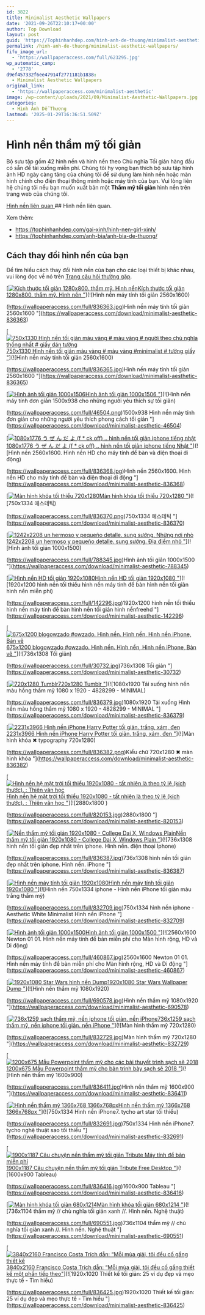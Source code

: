 ```yaml
---
id: 3822
title: Minimalist Aesthetic Wallpapers
date: '2021-09-26T22:10:17+00:00'
author: Top Download
layout: post
guid: 'https://Tophinhanhdep.com/hinh-anh-de-thuong/minimalist-aesthetic-wallpapers/'
permalink: /hinh-anh-de-thuong/minimalist-aesthetic-wallpapers/
fifu_image_url:
  - 'https://wallpaperaccess.com/full/623295.jpg'
wp_automatic_camp:
  - '2778'
d9ef457332f6ee47914f2771181b1838:
  - Minimalist Aesthetic Wallpapers
original_link:
  - 'https://wallpaperaccess.com/minimalist-aesthetic'
image: /wp-content/uploads/2021/09/Minimalist-Aesthetic-Wallpapers.jpg
categories:
  - Hình Ảnh Dễ Thương
lastmod: '2025-01-29T16:36:51.509Z'
---
```

# Hình nền thẩm mỹ tối giản

Bộ sưu tập gồm 42 hình nền và hình nền theo Chủ nghĩa Tối giản hàng đầu có sẵn để tải xuống miễn phí. Chúng tôi hy vọng bạn thích bộ sưu tập hình ảnh HD ngày càng tăng của chúng tôi để sử dụng làm hình nền hoặc màn hình chính cho điện thoại thông minh hoặc máy tính của bạn. Vui lòng liên hệ chúng tôi nếu bạn muốn xuất bản một **Thẩm mỹ tối giản** hình nền trên trang web của chúng tôi.

[Hình nền liên quan ](#related) ## Hình nền liên quan.

   
 Xem thêm:

   
- <https://tophinhanhdep.com/gai-xinh/hinh-nen-girl-xinh/>
- <https://tophinhanhdep.com/anh-bia/anh-bia-de-thuong/>

## Cách thay đổi hình nền của bạn

Để tìm hiểu cách thay đổi hình nền của bạn cho các loại thiết bị khác nhau, vui lòng đọc về nó trên [Trang câu hỏi thường gặp](https://tophinhanhdep.com/faq/).

  
[[![Kích thước tối giản 1280x800.  thẩm mỹ.  Hình nền](https://wallpaperaccess.com/full/623295.jpg)Kích thước tối giản 1280x800. thẩm mỹ. Hình nền "](https://wallpaperaccess.com/download/minimalist-aesthetic-623295)](![Hình nền máy tính tối giản 2560x1600)

(https://wallpaperaccess.com/full/836363.jpg)Hình nền máy tính tối giản 2560x1600 "](https://wallpaperaccess.com/download/minimalist-aesthetic-836363)

[[![750x1330 Hình nền tối giản màu vàng # màu vàng # người theo chủ nghĩa thống nhất # giấy dán tường](https://wallpaperaccess.com/full/708986.jpg)750x1330 Hình nền tối giản màu vàng # màu vàng #minimalist # tường giấy "](https://wallpaperaccess.com/download/minimalist-aesthetic-708986)](![Hình nền máy tính tối giản 2560x1600)

(https://wallpaperaccess.com/full/836365.jpg)Hình nền máy tính tối giản 2560x1600 "](https://wallpaperaccess.com/download/minimalist-aesthetic-836365)

[[![Hình ảnh tối giản 1000x1506](https://wallpaperaccess.com/full/782907.jpg)Hình ảnh tối giản 1000x1506 "](https://wallpaperaccess.com/download/minimalist-aesthetic-782907)](![Hình nền máy tính đơn giản 1500x938 cho những người yêu thích sự tối giản)

(https://wallpaperaccess.com/full/46504.png)1500x938 Hình nền máy tính đơn giản cho những người yêu thích phong cách tối giản "](https://wallpaperaccess.com/download/minimalist-aesthetic-46504)

[[![1080x1776 う ぜ ん だ よ (f * ck off) .. hình nền tối giản iphone tiếng nhật](https://wallpaperaccess.com/full/3984.jpg)1080x1776 う ぜ ん だ よ (f \* ck off) .. hình nền tối giản iphone tiếng Nhật "](https://wallpaperaccess.com/download/minimalist-aesthetic-3984)](![Hình nền 2560x1600.  Hình nền HD cho máy tính để bàn và điện thoại di động)

(https://wallpaperaccess.com/full/836368.jpg)Hình nền 2560x1600. Hình nền HD cho máy tính để bàn và điện thoại di động "](https://wallpaperaccess.com/download/minimalist-aesthetic-836368)

[[![Màn hình khóa tối thiểu 720x1280](https://wallpaperaccess.com/full/679397.jpg)Màn hình khóa tối thiểu 720x1280 "](https://wallpaperaccess.com/download/minimalist-aesthetic-679397)](![750x1334 에스테틱)

(https://wallpaperaccess.com/full/836370.png)750x1334 에스테틱 "](https://wallpaperaccess.com/download/minimalist-aesthetic-836370)

[[![1242x2208 un hermoso y pequeño detalle.  sung sướng.  Những nơi nhỏ](https://wallpaperaccess.com/full/289306.jpg)1242x2208 un hermoso y pequeño detalle. sung sướng. Địa điểm nhỏ "](https://wallpaperaccess.com/download/minimalist-aesthetic-289306)](![Hình ảnh tối giản 1000x1500)

(https://wallpaperaccess.com/full/788345.jpg)Hình ảnh tối giản 1000x1500 "](https://wallpaperaccess.com/download/minimalist-aesthetic-788345)

[[![Hình nền HD tối giản 1920x1080](https://wallpaperaccess.com/full/836375.jpg)Hình nền HD tối giản 1920x1080 "](https://wallpaperaccess.com/download/minimalist-aesthetic-836375)](![1920x1200 hình nền tối thiểu hình nền máy tính để bàn hình nền tối giản hình nền miễn phí)

(https://wallpaperaccess.com/full/142296.jpg)1920x1200 hình nền tối thiểu hình nền máy tính để bàn hình nền tối giản hình nềnfreehd "](https://wallpaperaccess.com/download/minimalist-aesthetic-142296)

[[![675x1200 blogowzado #owzado.  Hình nền.  Hình nền, Hình nền iPhone, Bản vẽ](https://wallpaperaccess.com/full/836376.jpg)675x1200 blogowzado #owzado. Hình nền. Hình nền, Hình nền iPhone, Bản vẽ "](https://wallpaperaccess.com/download/minimalist-aesthetic-836376)](![736x1308 Tối giản)

(https://wallpaperaccess.com/full/30732.jpg)736x1308 Tối giản "](https://wallpaperaccess.com/download/minimalist-aesthetic-30732)

[[![720x1280 Tumblr](https://wallpaperaccess.com/full/832700.png)720x1280 Tumblr "](https://wallpaperaccess.com/download/minimalist-aesthetic-832700)](![1080x1920 Tải xuống hình nền màu hồng thẩm mỹ 1080 x 1920 - 4828299 - MINIMAL)

(https://wallpaperaccess.com/full/836379.jpg)1080x1920 Tải xuống Hình nền màu hồng thẩm mỹ 1080 x 1920 - 4828299 - MINIMAL "](https://wallpaperaccess.com/download/minimalist-aesthetic-836379)

[[![2231x3966 Hình nền iPhone Harry Potter tối giản.  trắng, xám, đen](https://wallpaperaccess.com/full/159090.jpg)2231x3966 Hình nền iPhone Harry Potter tối giản. trắng, xám, đen "](https://wallpaperaccess.com/download/minimalist-aesthetic-159090)](![Màn hình khóa ✖ typography 720x1280)

(https://wallpaperaccess.com/full/836382.png)Kiểu chữ 720x1280 ✖ màn hình khóa "](https://wallpaperaccess.com/download/minimalist-aesthetic-836382)

[[![Hình nền hệ mặt trời tối thiểu 1920x1080 - tất nhiên là theo tỷ lệ (kích thước).  : Thiên văn học](https://wallpaperaccess.com/full/836384.jpg)Hình nền hệ mặt trời tối thiểu 1920x1080 - tất nhiên là theo tỷ lệ (kích thước). : Thiên văn học "](https://wallpaperaccess.com/download/minimalist-aesthetic-836384)](![2880x1800 )

(https://wallpaperaccess.com/full/820153.jpg)2880x1800 "](https://wallpaperaccess.com/download/minimalist-aesthetic-820153)

[[![Nền thẩm mỹ tối giản 1920x1080 - College Dai X, Windows Plain](https://wallpaperaccess.com/full/836386.jpg)Nền thẩm mỹ tối giản 1920x1080 - College Dai X, Windows Plain "](https://wallpaperaccess.com/download/minimalist-aesthetic-836386)](![736x1308 hình nền tối giản đẹp nhất trên iphone.  Hình nền.  điện thoại Iphone)

(https://wallpaperaccess.com/full/836387.jpg)736x1308 hình nền tối giản đẹp nhất trên iphone. Hình nền. iPhone "](https://wallpaperaccess.com/download/minimalist-aesthetic-836387)

[[![Hình nền máy tính tối giản 1920x1080](https://wallpaperaccess.com/full/836388.jpg)Hình nền máy tính tối giản 1920x1080 "](https://wallpaperaccess.com/download/minimalist-aesthetic-836388)](![Hình nền 750x1334 iphone - Hình nền iPhone tối giản màu trắng thẩm mỹ)

(https://wallpaperaccess.com/full/832709.jpg)750x1334 hình nền iphone - Aesthetic White Minimalist Hình nền iPhone "](https://wallpaperaccess.com/download/minimalist-aesthetic-832709)

[[![Hình ảnh tối giản 1000x1500](https://wallpaperaccess.com/full/836399.jpg)Hình ảnh tối giản 1000x1500 "](https://wallpaperaccess.com/download/minimalist-aesthetic-836399)](![2560x1600 Newton 01 01. Hình nền máy tính để bàn miễn phí cho Màn hình rộng, HD và Di động)

(https://wallpaperaccess.com/full/460867.jpg)2560x1600 Newton 01 01. Hình nền máy tính để bàn miễn phí cho Màn hình rộng, HD và Di động "](https://wallpaperaccess.com/download/minimalist-aesthetic-460867)

[[![1920x1080 Star Wars hình nền Dump](https://wallpaperaccess.com/full/836401.jpg)1920x1080 Star Wars Wallpaper Dump "](https://wallpaperaccess.com/download/minimalist-aesthetic-836401)](![Hình nền thẩm mỹ 1080x1920)

(https://wallpaperaccess.com/full/690578.jpg)Hình nền thẩm mỹ 1080x1920 "](https://wallpaperaccess.com/download/minimalist-aesthetic-690578)

[[![736x1259 sạch thẩm mỹ, nền iphone tối giản.  nền iPhone](https://wallpaperaccess.com/full/753928.jpg)736x1259 sạch thẩm mỹ, nền iphone tối giản. nền iPhone "](https://wallpaperaccess.com/download/minimalist-aesthetic-753928)](![Màn hình thẩm mỹ 720x1280)

(https://wallpaperaccess.com/full/832729.jpg)Màn hình thẩm mỹ 720x1280 "](https://wallpaperaccess.com/download/minimalist-aesthetic-832729)

[[![1200x675 Mẫu Powerpoint thẩm mỹ cho các bài thuyết trình sạch sẽ 2018](https://wallpaperaccess.com/full/836407.jpg)1200x675 Mẫu Powerpoint thẩm mỹ cho bản trình bày sạch sẽ 2018 "](https://wallpaperaccess.com/download/minimalist-aesthetic-836407)](![Hình nền thẩm mỹ 1600x900)

(https://wallpaperaccess.com/full/836411.jpg)Hình nền thẩm mỹ 1600x900 "](https://wallpaperaccess.com/download/minimalist-aesthetic-836411)

[[![Hình nền thẩm mỹ 1366x768 1366x768px](https://wallpaperaccess.com/full/836414.jpg)Hình nền thẩm mỹ 1366x768 1366x768px "](https://wallpaperaccess.com/download/minimalist-aesthetic-836414)](![750x1334 Hình nền iPhone7.  tycho art star tối thiểu)

(https://wallpaperaccess.com/full/832691.jpg)750x1334 Hình nền iPhone7. tycho nghệ thuật sao tối thiểu "](https://wallpaperaccess.com/download/minimalist-aesthetic-832691)

[[![1900x1187 Câu chuyện nền thẩm mỹ tối giản Tribute Máy tính để bàn miễn phí](https://wallpaperaccess.com/full/711906.jpg)1900x1187 Câu chuyện nền thẩm mỹ tối giản Tribute Free Desktop "](https://wallpaperaccess.com/download/minimalist-aesthetic-711906)](![1600x900 Tableau)

(https://wallpaperaccess.com/full/836416.jpg)1600x900 Tableau "](https://wallpaperaccess.com/download/minimalist-aesthetic-836416)

[[![Màn hình khóa tối giản 680x1214](https://wallpaperaccess.com/full/836417.png)Màn hình khóa tối giản 680x1214 "](https://wallpaperaccess.com/download/minimalist-aesthetic-836417)](![736x1104 thẩm mỹ // chủ nghĩa tối giản xanh //.  Hình nền.  Nghệ thuật)

(https://wallpaperaccess.com/full/690551.jpg)736x1104 thẩm mỹ // chủ nghĩa tối giản xanh //. Hình nền. Nghệ thuật "](https://wallpaperaccess.com/download/minimalist-aesthetic-690551)

[[![3840x2160 Francisco Costa Trích dẫn: “Mỗi mùa giải, tôi đều cố gắng thiết kế](https://wallpaperaccess.com/full/788365.jpg)3840x2160 Francisco Costa Trích dẫn: “Mỗi mùa giải, tôi đều cố gắng thiết kế một phần tiếp theo"](https://wallpaperaccess.com/download/minimalist-aesthetic-788365)](![1920x1020 Thiết kế tối giản: 25 ví dụ đẹp và mẹo thực tế - Tìm hiểu)

(https://wallpaperaccess.com/full/836425.jpg)1920x1020 Thiết kế tối giản: 25 ví dụ đẹp và mẹo thực tế - Tìm hiểu "](https://wallpaperaccess.com/download/minimalist-aesthetic-836425)
